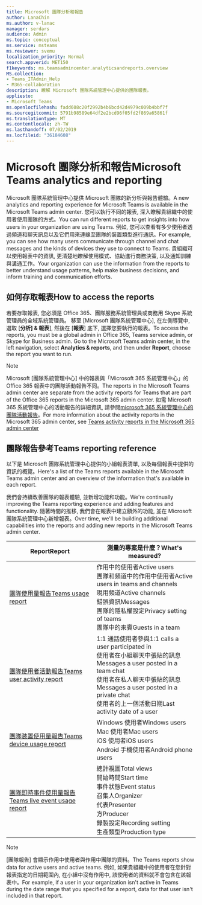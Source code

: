```yaml
---
title: Microsoft 團隊分析和報告
author: LanaChin
ms.author: v-lanac
manager: serdars
audience: Admin
ms.topic: conceptual
ms.service: msteams
ms.reviewer: svemu
localization_priority: Normal
search.appverid: MET150
f1keywords: ms.teamsadmincenter.analyticsandreports.overview
MS.collection:
- Teams_ITAdmin_Help
- M365-collaboration
description: 瞭解 Microsoft 團隊系統管理中心提供的團隊報表。
appliesto:
- Microsoft Teams
ms.openlocfilehash: fadd608c20f2992b4b6bcd42d4979c009b4bbf7f
ms.sourcegitcommit: 5791b98589e64df2e2bcd96f05fd2f869a65861f
ms.translationtype: MT
ms.contentlocale: zh-TW
ms.lasthandoff: 07/02/2019
ms.locfileid: "36184608"
---
```

# <a name="microsoft-teams-analytics-and-reporting"></a><span data-ttu-id="d9b1a-103">Microsoft 團隊分析和報告</span><span class="sxs-lookup"><span data-stu-id="d9b1a-103">Microsoft Teams analytics and reporting</span></span>

<span data-ttu-id="d9b1a-104">Microsoft 團隊系統管理中心提供 Microsoft 團隊的新分析與報告體驗。</span><span class="sxs-lookup"><span data-stu-id="d9b1a-104">A new analytics and reporting experience for Microsoft Teams is available in the Microsoft Teams admin center.</span></span> <span data-ttu-id="d9b1a-105">您可以執行不同的報表, 深入瞭解貴組織中的使用者使用團隊的方式。</span><span class="sxs-lookup"><span data-stu-id="d9b1a-105">You can run different reports to get insights into how users in your organization are using Teams.</span></span> <span data-ttu-id="d9b1a-106">例如, 您可以查看有多少使用者透過頻道和聊天訊息以及它們用來連線至團隊的裝置類型進行通訊。</span><span class="sxs-lookup"><span data-stu-id="d9b1a-106">For example, you can see how many users communicate through channel and chat messages and the kinds of devices they use to connect to Teams.</span></span> <span data-ttu-id="d9b1a-107">貴組織可以使用報表中的資訊, 更清楚地瞭解使用模式、協助進行商務決策, 以及通知訓練與溝通工作。</span><span class="sxs-lookup"><span data-stu-id="d9b1a-107">Your organization can use the information from the reports to better understand usage patterns, help make business decisions, and inform training and communication efforts.</span></span>

## <a name="how-to-access-the-reports"></a><span data-ttu-id="d9b1a-108">如何存取報表</span><span class="sxs-lookup"><span data-stu-id="d9b1a-108">How to access the reports</span></span>

<span data-ttu-id="d9b1a-109">若要存取報表, 您必須是 Office 365、團隊服務系統管理員或商務用 Skype 系統管理員的全域系統管理員。 移至 [Microsoft 團隊系統管理中心], 在左側導覽中, 選取 [**分析] & 報表**], 然後在 [**報表**] 底下, 選擇您要執行的報表。</span><span class="sxs-lookup"><span data-stu-id="d9b1a-109">To access the reports, you must be a global admin in Office 365, Teams service admin, or Skype for Business admin.  Go to the Microsoft Teams admin center, in the left navigation, select **Analytics & reports**, and then under **Report**, choose the report you want to run.</span></span>

> [!NOTE]
> <span data-ttu-id="d9b1a-110">Microsoft [團隊系統管理中心] 中的報表與「Microsoft 365 系統管理中心」的 Office 365 報表中的團隊活動報告不同。</span><span class="sxs-lookup"><span data-stu-id="d9b1a-110">The reports in the Microsoft Teams admin center are separate from the activity reports for Teams that are part of the Office 365 reports in the Microsoft 365 admin center.</span></span> <span data-ttu-id="d9b1a-111">如需 Microsoft 365 系統管理中心的活動報告的詳細資訊, 請參閱[microsoft 365 系統管理中心的團隊活動報告](../teams-activity-reports.md)。</span><span class="sxs-lookup"><span data-stu-id="d9b1a-111">For more information about the activity reports in the Microsoft 365 admin center, see [Teams activity reports in the Microsoft 365 admin center](../teams-activity-reports.md)</span></span>

## <a name="teams-reporting-reference"></a><span data-ttu-id="d9b1a-112">團隊報告參考</span><span class="sxs-lookup"><span data-stu-id="d9b1a-112">Teams reporting reference</span></span>

<span data-ttu-id="d9b1a-113">以下是 Microsoft 團隊系統管理中心提供的小組報表清單, 以及每個報表中提供的資訊的概覽。</span><span class="sxs-lookup"><span data-stu-id="d9b1a-113">Here's a list of the Teams reports available in the Microsoft Teams admin center and an overview of the information that's available in each report.</span></span>

<span data-ttu-id="d9b1a-114">我們會持續改善團隊的報表體驗, 並新增功能和功能。</span><span class="sxs-lookup"><span data-stu-id="d9b1a-114">We're continually improving the Teams reporting experience and adding features and functionality.</span></span> <span data-ttu-id="d9b1a-115">隨著時間的推移, 我們會在報表中建立額外的功能, 並在 Microsoft 團隊系統管理中心新增報表。</span><span class="sxs-lookup"><span data-stu-id="d9b1a-115">Over time, we'll be building additional capabilities into the reports and adding new reports in the Microsoft Teams admin center.</span></span>

|<span data-ttu-id="d9b1a-116">Report</span><span class="sxs-lookup"><span data-stu-id="d9b1a-116">Report</span></span>  |<span data-ttu-id="d9b1a-117">測量的專案是什麼？</span><span class="sxs-lookup"><span data-stu-id="d9b1a-117">What's measured?</span></span> |
|---------|---------|
|[<span data-ttu-id="d9b1a-118">團隊使用量報告</span><span class="sxs-lookup"><span data-stu-id="d9b1a-118">Teams usage report</span></span>](teams-usage-report.md)  |  <span data-ttu-id="d9b1a-119">作用中的使用者</span><span class="sxs-lookup"><span data-stu-id="d9b1a-119">Active users</span></span><br/><span data-ttu-id="d9b1a-120">團隊和頻道中的作用中使用者</span><span class="sxs-lookup"><span data-stu-id="d9b1a-120">Active users in teams and channels</span></span><br/><span data-ttu-id="d9b1a-121">現用頻道</span><span class="sxs-lookup"><span data-stu-id="d9b1a-121">Active channels</span></span><br/><span data-ttu-id="d9b1a-122">錯誤資訊</span><span class="sxs-lookup"><span data-stu-id="d9b1a-122">Messages</span></span><br/><span data-ttu-id="d9b1a-123">團隊的隱私權設定</span><span class="sxs-lookup"><span data-stu-id="d9b1a-123">Privacy setting of  teams</span></span><br/><span data-ttu-id="d9b1a-124">團隊中的來賓</span><span class="sxs-lookup"><span data-stu-id="d9b1a-124">Guests in a team</span></span>   |
|[<span data-ttu-id="d9b1a-125">團隊使用者活動報告</span><span class="sxs-lookup"><span data-stu-id="d9b1a-125">Teams user activity report</span></span>](user-activity-report.md)  |  <span data-ttu-id="d9b1a-126">1:1 通話使用者參與</span><span class="sxs-lookup"><span data-stu-id="d9b1a-126">1:1 calls a user participated in</span></span><br/><span data-ttu-id="d9b1a-127">使用者在小組聊天中張貼的訊息</span><span class="sxs-lookup"><span data-stu-id="d9b1a-127">Messages a user posted in a team chat</span></span><br/><span data-ttu-id="d9b1a-128">使用者在私人聊天中張貼的訊息</span><span class="sxs-lookup"><span data-stu-id="d9b1a-128">Messages a user posted in a private chat</span></span><br/><span data-ttu-id="d9b1a-129">使用者的上一個活動日期</span><span class="sxs-lookup"><span data-stu-id="d9b1a-129">Last activity date of a user</span></span>     |
|[<span data-ttu-id="d9b1a-130">團隊裝置使用量報告</span><span class="sxs-lookup"><span data-stu-id="d9b1a-130">Teams device usage report</span></span>](device-usage-report.md)   |  <span data-ttu-id="d9b1a-131">Windows 使用者</span><span class="sxs-lookup"><span data-stu-id="d9b1a-131">Windows users</span></span><br/><span data-ttu-id="d9b1a-132">Mac 使用者</span><span class="sxs-lookup"><span data-stu-id="d9b1a-132">Mac users</span></span><br/><span data-ttu-id="d9b1a-133">iOS 使用者</span><span class="sxs-lookup"><span data-stu-id="d9b1a-133">iOS users</span></span><br/><span data-ttu-id="d9b1a-134">Android 手機使用者</span><span class="sxs-lookup"><span data-stu-id="d9b1a-134">Android phone users</span></span>     |
|[<span data-ttu-id="d9b1a-135">團隊即時事件使用量報告</span><span class="sxs-lookup"><span data-stu-id="d9b1a-135">Teams live event usage report</span></span>](teams-live-event-usage-report.md)   |  <span data-ttu-id="d9b1a-136">總計視圖</span><span class="sxs-lookup"><span data-stu-id="d9b1a-136">Total views</span></span><br><span data-ttu-id="d9b1a-137">開始時間</span><span class="sxs-lookup"><span data-stu-id="d9b1a-137">Start time</span></span><br><span data-ttu-id="d9b1a-138">事件狀態</span><span class="sxs-lookup"><span data-stu-id="d9b1a-138">Event status</span></span><br><span data-ttu-id="d9b1a-139">召集人</span><span class="sxs-lookup"><span data-stu-id="d9b1a-139">Organizer</span></span><br><span data-ttu-id="d9b1a-140">代表</span><span class="sxs-lookup"><span data-stu-id="d9b1a-140">Presenter</span></span><br><span data-ttu-id="d9b1a-141">方</span><span class="sxs-lookup"><span data-stu-id="d9b1a-141">Producer</span></span><br><span data-ttu-id="d9b1a-142">錄製設定</span><span class="sxs-lookup"><span data-stu-id="d9b1a-142">Recording setting</span></span><br><span data-ttu-id="d9b1a-143">生產類型</span><span class="sxs-lookup"><span data-stu-id="d9b1a-143">Production type</span></span>    |

> [!NOTE]
> <span data-ttu-id="d9b1a-144">[團隊報告] 會顯示作用中使用者與作用中團隊的資料。</span><span class="sxs-lookup"><span data-stu-id="d9b1a-144">The Teams reports show data for active users and active teams.</span></span> <span data-ttu-id="d9b1a-145">例如, 如果貴組織中的使用者在您針對報表指定的日期範圍內, 在小組中沒有作用中, 該使用者的資料就不會包含在該報表中。</span><span class="sxs-lookup"><span data-stu-id="d9b1a-145">For example, if a user in your organization isn't active in Teams during the date range that you specified for a report, data for that user isn't included in that report.</span></span>
